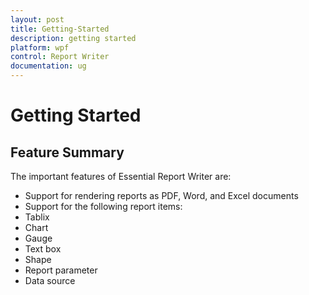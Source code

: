 ```yaml
---
layout: post
title: Getting-Started
description: getting started
platform: wpf
control: Report Writer
documentation: ug
---
```


# Getting Started

## Feature Summary

The important features of Essential Report Writer are:

* Support for rendering reports as PDF, Word, and Excel documents
* Support for the following report items: 
* Tablix
* Chart
* Gauge
* Text box
* Shape
* Report parameter
* Data source



